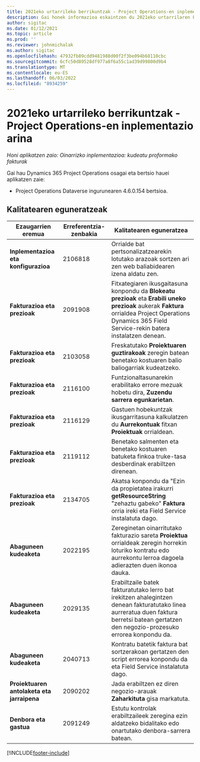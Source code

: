 ```yaml
---
title: 2021eko urtarrileko berrikuntzak - Project Operations-en inplementazio arina
description: Gai honek informazioa eskaintzen du 2021eko urtarrilaren Project Operations inplementazio arinaren bertsioan eskuragarri dauden kalitate-eguneratzeei buruz.
author: sigitac
ms.date: 01/12/2021
ms.topic: article
ms.prod: ''
ms.reviewer: johnmichalak
ms.author: sigitac
ms.openlocfilehash: 47932fb89cdd9481988d00f2f3be094b68110cbc
ms.sourcegitcommit: 6cfc50d89528df977a8f6a55c1ad39d99800d9b4
ms.translationtype: MT
ms.contentlocale: eu-ES
ms.lasthandoff: 06/03/2022
ms.locfileid: "8934259"
---
```

# <a name="whats-new-january-2021---project-operations-lite-deployment"></a>2021eko urtarrileko berrikuntzak - Project Operations-en inplementazio arina


_Honi aplikatzen zaio: Oinarrizko inplementazioa: kudeatu proformako fakturak_

Gai hau Dynamics 365 Project Operations osagai eta bertsio hauei aplikatzen zaie:

  - Project Operations Dataverse ingurunearen 4.6.0.154 bertsioa.
  
## <a name="quality-updates"></a>Kalitatearen eguneratzeak

| **Ezaugarrien eremua** | **Erreferentzia-zenbakia** | **Kalitatearen eguneratzea** |
| --- | --- | --- |
| **Inplementazioa eta konfigurazioa** | 2106818 | Orrialde bat pertsonalizatzearekin lotutako arazoak sortzen ari zen web baliabidearen izena aldatu zen. |
| **Fakturazioa eta prezioak** | 2091908 | Fitxategiaren ikusgaitasuna konpondu da **Blokeatu prezioak** eta **Erabili uneko prezioak** aukerak **Faktura** orrialdea Project Operations Dynamics 365 Field Service-rekin batera instalatzen denean. |
| **Fakturazioa eta prezioak** | 2103058 | Freskatutako **Proiektuaren guztirakoak** zeregin batean benetako kostuaren balio baliogarriak kudeatzeko. |
| **Fakturazioa eta prezioak** | 2116100 | Funtzionaltasunarekin erabilitako errore mezuak hobetu dira, **Zuzendu sarrera egunkarietan**. |
| **Fakturazioa eta prezioak** | 2116129 | Gastuen hobekuntzak ikusgarritasuna kalkulatzen du **Aurrekontuak** fitxan **Proiektuak** orrialdean. |
| **Fakturazioa eta prezioak** | 2119112 | Benetako salmenten eta benetako kostuaren batuketa finkoa truke-tasa desberdinak erabiltzen direnean. |
| **Fakturazioa eta prezioak** | 2134705 | Akatsa konpondu da "Ezin da propietatea irakurri **getResourceString** "zehaztu gabeko" **Faktura** orria ireki eta Field Service instalatuta dago. |
| **Abaguneen kudeaketa** | 2022195 | Zereginetan oinarritutako fakturazio sareta **Proiektua** orrialdeak zeregin horrekin loturiko kontratu edo aurrekontu lerroa dagoela adierazten duen ikonoa dauka. |
| **Abaguneen kudeaketa** | 2029135 | Erabiltzaile batek fakturatutako lerro bat irekitzen ahalegintzen denean fakturatutako linea aurreratua duen faktura berretsi batean gertatzen den negozio-prozesuko errorea konpondu da. |
| **Abaguneen kudeaketa** | 2040713 | Kontratu batetik faktura bat sortzerakoan gertatzen den script errorea konpondu da eta Field Service instalatuta dago. |
| **Proiektuaren antolaketa eta jarraipena** | 2090202 | Jada erabiltzen ez diren negozio-arauak **Zaharkituta** gisa markatuta. |
| **Denbora eta gastua** | 2091249 | Estutu kontrolak erabiltzaileek zeregina ezin aldatzeko bidalitako edo onartutako denbora-sarrera batean. |


[!INCLUDE[footer-include](../../includes/footer-banner.md)]